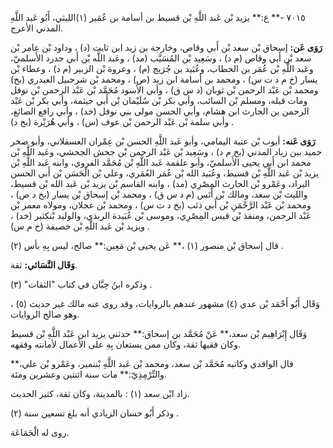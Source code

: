 ٧٠١٥ -** ع:** يزيد بْن عَبد اللَّهِ بْن قسيط بن أسامة بن عُمَير (١)الليثي، أَبُو عَبد اللَّهِ المدني الأعرج.

**رَوَى عَن:** إسحاق بْن سعد بْن أَبي وقاص، وخارجة بن زيد ابن ثابت (د) ، وداود بْن عامر بْن سعد بْن أَبي وقاص (م د) ، وسَعِيد بْن المُسَيَّب (مد) ، وعَبد اللَّه بْن أَبي حدرد الأَسلميّ، وعَبد اللَّهِ بْن عُمَر بن الخطاب، وعُبَيد بن جُرَيج (م) ، وعروة بْن الزبير (م د) ، وعطاء بْن يسار (خ م د ت س) ، ومحمد بن أسامة ابن زيد (ص) ، ومحمد بْن شرحبيل العبدري (بخ) ومحمد بْن عَبْد الرحمن بْن ثوبان (د س ق) ، وأبي الأسود مُحَمَّد بْن عَبْد الرحمن بْن نوفل ومات قبله، ومسلم بْن السائب، وأبي بكر بْن سُلَيْمان بْن أَبي خيثمة، وأبي بكر بْن عَبْد الرحمن بن الحارث ابن هشام، وأبي الحسن مولى بني نوفل (خد) ، وأبي رافع الصائغ، وأبي سلمة بْن عَبْد الرحمن بْن عوف (س) ، وأبي هُرَيْرة (بخ د) .

**رَوَى عَنه:** أيوب بْن عتبة اليمامي، وأبو عَبد اللَّهِ الحسن بْن عِمْران العسقلاني، وأبو صخر حميد ببن زياد المدني (بخ م د) ، وسَعِيد بْن عَبْد الرحمن بْن جحش الجحشي، وعَبد اللَّهِ بْن محمد ابن أَبي يحيى الأَسلميّ، وأبو علقمة عَبد اللَّهِ بْن مُحَمَّد الفروي، وابنه عَبد اللَّهِ بْن يزيد بْن عَبد اللَّهِ بْن قسيط، وعُبَيد الله بْن عُمَر العُمَري، وعلي بْن الْحَسَن بْن أَبي الحسن البراد، وعَمْرو بْن الحارث المِصْرِي (مد) ، وابنه القاسم بْن يزيد بْن عَبد الله بْن قسيط، والليث بْن سعد، ومالك بْن أَنَس (م د س ق) ، ومحمد بْن إسحاق بْن يسار (بخ د ص) ، ومحمد بْن عَبْد الرَّحْمَنِ بْن أَبي ذئب (بخ د ت س) ، ومحمد بْن عجلان، ومولاه معمر بْن عَبْد الرحمن، ومنقذ بْن قيس المِصْرِي، وموسى بْن عُبَيدة الربذي، والوليد بْنكثير (خد) ، ويزيد بْن عَبد اللَّهِ بْن خصيفة (خ م س) .

قال إسحاق بْن منصور (١) ،** عَن يحيى بْن مَعِين:** صالح، ليس بِهِ بأس (٢) .

**وَقَال النَّسَائي:** ثقة.

وذكره ابنُ حِبَّان في كتاب "الثقات" (٣) .

وَقَال أَبُو أَحْمَد بْن عدي (٤) مشهور عندهم بالروايات، وقد روى عنه مالك غير حديث (٥) ، وهو صالح الروايات.

وَقَال إِبْرَاهِيم بْن سعد،** عَنْ مُحَمَّد بن إسحاق:** حدثني يزيد ابن عَبْد اللَّهِ بْن قسيط وكان فقيها ثقة، وكان ممن يستعان بِهِ على الأعمال لأمانته وفقهه.

قال الواقدي وكاتبه مُحَمَّد بْن سعد، ومحمد بْن عَبد اللَّهِ بْننمير، وعَمْرو بْن علي،** والتِّرْمِذِيّ:** مات سنة اثنتين وعشرين ومئة.

زاد ابْن سعد (١) : بالمدينة، وكان ثقة، كثير الحديث.

وذكر أَبُو حسان الزيادي أنه بلغ تسعين سنة (٢) .

روى له الْجَمَاعَة.